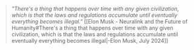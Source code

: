 > _"There's a thing that happens over time with any given civilization, which is that the laws and regulations accumulate until eventually everything becomes illegal."_ 
  [[Elon Musk - Neuralink and the Future of Humanity#There's a thing that happens over time with any given civilization, which is that the laws and regulations accumulate until eventually everything becomes illegal|-Elon Musk, July 2024]]
